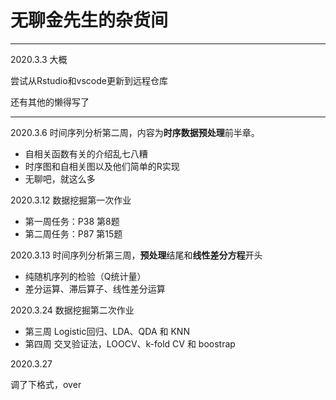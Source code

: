 无聊金先生的杂货间
======
***
2020.3.3 大概

尝试从Rstudio和vscode更新到远程仓库

还有其他的懒得写了

***

2020.3.6 时间序列分析第二周，内容为**时序数据预处理**前半章。

- 自相关函数有关的介绍乱七八糟
- 时序图和自相关图以及他们简单的R实现
- 无聊吧，就这么多

2020.3.12 数据挖掘第一次作业

- 第一周任务：P38 第8题
- 第二周任务：P87 第15题

2020.3.13 时间序列分析第三周，**预处理**结尾和**线性差分方程**开头

- 纯随机序列的检验（Q统计量）
- 差分运算、滞后算子、线性差分运算

2020.3.24 数据挖掘第二次作业

- 第三周 Logistic回归、LDA、QDA 和 KNN
- 第四周 交叉验证法，LOOCV、k-fold CV 和 boostrap

2020.3.27 

调了下格式，over